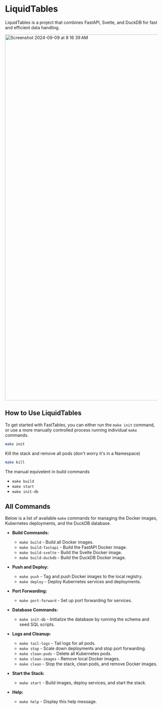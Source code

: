# LiquidTables

LiquidTables is a project that combines FastAPI, Svelte, and DuckDB for fast and efficient data handling.

<img width="1205" alt="Screenshot 2024-09-09 at 8 16 39 AM" src="https://github.com/user-attachments/assets/5d228303-95ff-4717-8405-9dca51034a54">

## How to Use LiquidTables

To get started with FastTables, you can either run the `make init` command, or use a more manually controlled process running individual `make` commands.

```bash
make init
```

Kill the stack and remove all pods (don't worry it's in a Namespace)
```bash
make kill
```

The manual equivelent in build commands
- `make build`
- `make start`
- `make init-db`


## All Commands

Below is a list of available `make` commands for managing the Docker images, Kubernetes deployments, and the DuckDB database.

- **Build Commands:**
  - `make build` - Build all Docker images.
  - `make build-fastapi` - Build the FastAPI Docker image.
  - `make build-svelte` - Build the Svelte Docker image.
  - `make build-duckdb` - Build the DuckDB Docker image.

- **Push and Deploy:**
  - `make push` - Tag and push Docker images to the local registry.
  - `make deploy` - Deploy Kubernetes services and deployments.

- **Port Forwarding:**
  - `make port-forward` - Set up port forwarding for services.

- **Database Commands:**
  - `make init-db` - Initialize the database by running the schema and seed SQL scripts.

- **Logs and Cleanup:**
  - `make tail-logs` - Tail logs for all pods.
  - `make stop` - Scale down deployments and stop port forwarding.
  - `make clean-pods` - Delete all Kubernetes pods.
  - `make clean-images` - Remove local Docker images.
  - `make clean` - Stop the stack, clean pods, and remove Docker images.

- **Start the Stack:**
  - `make start` - Build images, deploy services, and start the stack.

- **Help:**
  - `make help` - Display this help message.
